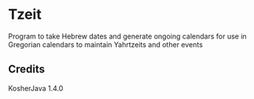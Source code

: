 # Tzeit
Program to take Hebrew dates and generate ongoing calendars for use in Gregorian calendars to maintain Yahrtzeits and other events

## Credits
KosherJava 1.4.0